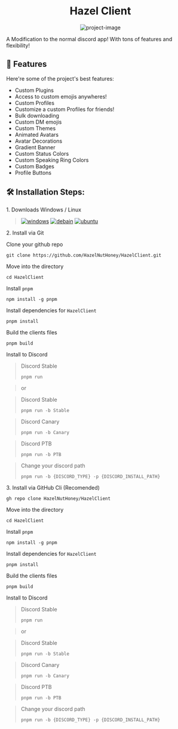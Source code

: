 <h1 align="center" id="title">Hazel Client</h1>

<p align="center"><img src="https://socialify.git.ci/HazelNutHoney/HazelClient/image?font=Inter&amp;forks=1&amp;issues=1&amp;name=1&amp;owner=1&amp;pulls=1&amp;stargazers=1&amp;theme=Auto" alt="project-image"></p>

<p id="description">A Modification to the normal discord app! With tons of features and flexibility!</p>

  
  
<h2>🧐 Features</h2>

Here're some of the project's best features:

*   Custom Plugins
*   Access to custom emojis anywheres!
*   Custom Profiles
*   Customize a custom Profiles for friends!
*   Bulk downloading
*   Custom DM emojis
*   Custom Themes
*   Animated Avatars
*   Avatar Decorations
*   Gradient Banner
*   Custom Status Colors
*   Custom Speaking Ring Colors
*   Custom Badges
*   Profile Buttons

<h2>🛠️ Installation Steps:</h2>

<p>1. Downloads Windows / Linux</p>

>[![windows](https://img.shields.io/badge/10+-Windows-509afa?style=for-the-badge&logo=Windows&logoColor=white)]()
>[![debain](https://img.shields.io/badge/11+-Debian-509afa?style=for-the-badge&logo=debian&logoColor=white)]()
>[![ubuntu](https://img.shields.io/badge/22.04+-Ubuntu-509afa?style=for-the-badge&logo=ubuntu&logoColor=white)]()

<p>2. Install via Git</p>

Clone your github repo
```
git clone https://github.com/HazelNutHoney/HazelClient.git
```
Move into the directory
```
cd HazelClient
```
Install `pnpm`
```
npm install -g pnpm
```
Install dependencies for `HazelClient` 
```
pnpm install
```
Build the clients files
```
pnpm build
```
Install to Discord

>Discord Stable
>```
>pnpm run
>```

>or

>Discord Stable
>```
>pnpm run -b Stable
>```

>Discord Canary
>```
>pnpm run -b Canary
>```

>Discord PTB
>```
>pnpm run -b PTB
>```

>Change your discord path
>```
>pnpm run -b {DISCORD_TYPE} -p {DISCORD_INSTALL_PATH}
>```

<p>3. Install via GitHub Cli (Recomended)</p>

```
gh repo clone HazelNutHoney/HazelClient
```
Move into the directory
```
cd HazelClient
```
Install `pnpm`
```
npm install -g pnpm
```
Install dependencies for `HazelClient` 
```
pnpm install
```
Build the clients files
```
pnpm build
```
Install to Discord

>Discord Stable
>```
>pnpm run
>```

>or

>Discord Stable
>```
>pnpm run -b Stable
>```

>Discord Canary
>```
>pnpm run -b Canary
>```

>Discord PTB
>```
>pnpm run -b PTB
>```

>Change your discord path
>```
>pnpm run -b {DISCORD_TYPE} -p {DISCORD_INSTALL_PATH}
>```

